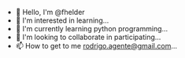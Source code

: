 - 👋 Hello, I'm @fhelder
- 👀 I'm interested in learning...
- 🌱 I'm currently learning python programming...
- 💞️ I'm looking to collaborate in participating...
- 📫 How to get to me rodrigo.agente@gmail.com...

<!---
fhelder/fhelder is a ✨ special ✨ repository because its `README.md` (this file) appears on your GitHub profile.
You can click the Preview link to take a look at your changes.
--->
